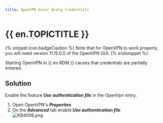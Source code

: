 ```yaml
---
title: OpenVPN Enter Wrong Credentials
---
```

# {{ en.TOPICTITLE }}  
{% snippet icon.badgeCaution %}
Note that for OpenVPN to work properly, you will need version 11.15.0.0 of the OpenVPN GUI.
{% endsnippet %}  

Starting OpenVPN in {{ en.RDM }} causes that credentials are partially entered.
## Solution
Enable the feature ***Use authentication file*** in the OpenVpn entry.  

1. Open OpenVPN&apos;s ***Properties***
1. On the ***Advanced*** tab enable ***Use authentication file***  
![KB4006.png](/img/en/kb/KB4006.png)

